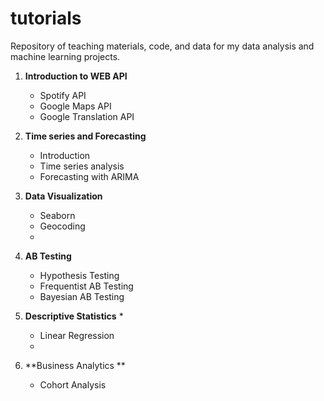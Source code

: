 # tutorials
Repository of teaching materials, code, and data for my data analysis and machine learning projects.

1. **Introduction to WEB API**
   * Spotify API
   * Google Maps API
   * Google Translation API
    
2. **Time series and Forecasting**
   * Introduction
   * Time series analysis
   * Forecasting with ARIMA

3. **Data Visualization**
   * Seaborn
   * Geocoding
   * 

4. **AB Testing**
   * Hypothesis Testing
   * Frequentist AB Testing
   * Bayesian AB Testing
   
5. **Descriptive Statistics** 
   * 
   * Linear Regression
   * 
6. **Business Analytics **
   * Cohort Analysis
   
